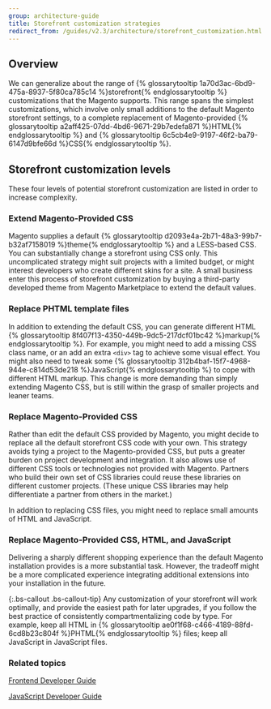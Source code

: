 ```yaml
---
group: architecture-guide
title: Storefront customization strategies
redirect_from: /guides/v2.3/architecture/storefront_customization.html
---
```


## Overview

We can generalize about the range of {% glossarytooltip 1a70d3ac-6bd9-475a-8937-5f80ca785c14 %}storefront{% endglossarytooltip %} customizations that the Magento supports. This range spans the simplest customizations, which involve only small additions to the default Magento storefront settings, to a complete replacement of Magento-provided {% glossarytooltip a2aff425-07dd-4bd6-9671-29b7edefa871 %}HTML{% endglossarytooltip %} and {% glossarytooltip 6c5cb4e9-9197-46f2-ba79-6147d9bfe66d %}CSS{% endglossarytooltip %}.

## Storefront customization levels

These four levels of potential storefront customization are listed in order to increase complexity.

### Extend Magento-Provided CSS

Magento supplies a default {% glossarytooltip d2093e4a-2b71-48a3-99b7-b32af7158019 %}theme{% endglossarytooltip %} and a LESS-based CSS. You can substantially change a storefront using CSS only. This uncomplicated strategy might suit projects with a limited budget, or might interest developers who create different skins for a site. A small business enter this process of storefront customization by buying a third-party developed theme from Magento Marketplace to extend the default values.

### Replace PHTML template files

In addition to extending the default CSS, you can generate different HTML {% glossarytooltip 8f407f13-4350-449b-9dc5-217dcf01bc42 %}markup{% endglossarytooltip %}. For example, you might need to add a missing CSS class name, or an add an extra `<div>` tag to achieve some visual effect. You might also need to tweak some {% glossarytooltip 312b4baf-15f7-4968-944e-c814d53de218 %}JavaScript{% endglossarytooltip %} to cope with different HTML markup. This change is more demanding than simply extending Magento CSS, but is still within the grasp of smaller projects and leaner teams.

### Replace Magento-Provided CSS

Rather than edit the default CSS provided by Magento, you might decide to replace all the default storefront CSS code with your own. This strategy avoids tying a project to the Magento-provided CSS, but puts a greater burden on project development and integration. It also allows use of different CSS tools or technologies not provided with Magento. Partners who build their own set of CSS libraries could reuse these libraries on different customer projects. (These unique CSS libraries may help differentiate a partner from others in the market.)

In addition to replacing CSS files, you might need to replace small amounts of HTML and JavaScript.

### Replace Magento-Provided CSS, HTML, and JavaScript

Delivering a sharply different shopping experience than the default Magento installation provides is a more substantial task. However, the tradeoff might be a more complicated experience integrating additional extensions into your installation in the future.

{:.bs-callout .bs-callout-tip}
 Any customization of your storefront will work optimally, and provide the easiest path for later upgrades, if you follow the best practice of consistently compartmentalizing code by type. For example, keep all HTML in {% glossarytooltip ae0f1f68-c466-4189-88fd-6cd8b23c804f %}PHTML{% endglossarytooltip %} files; keep all JavaScript in JavaScript files.

### Related topics

[Frontend Developer Guide]({{page.baseurl}}/frontend-development.html)

[JavaScript Developer Guide]({{page.baseurl}}/javascript-development.html)

